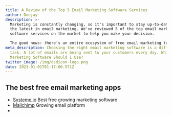 ```yaml
---
title: A Review of the Top 5 Email Marketing Software Services
author: Donjay
description: >-
  Marketing is constantly changing, so it's important to stay up-to-date with
  the latest in email marketing. We've reviewed 5 of the top email marketing
  software services on the market to help you make your decision.

  The good news: there's an entire ecosystem of free email marketing tools available, and they have all the features you'll need to build your business
meta_description: Choosing the right email marketing software is a difficult
  task. A lot of emails are being sent to your customers every day. Which Email
  Marketing Software Should I Use?
twitter_image: /img/dsdicon-logo.png
date: 2023-01-01T01:17:00.571Z
---
```

<!--StartFragment-->

## The best free email marketing apps

* [S﻿ysteme.io](https://systeme.io/?sa=sa0038695845d00c0d00adb040556e9de72e4e6963) Best free growing marketing software
* [﻿M﻿ailchimp](https://eepurl.com/ihnFuj)  ﻿Growing email platform
*

<!--EndFragment-->